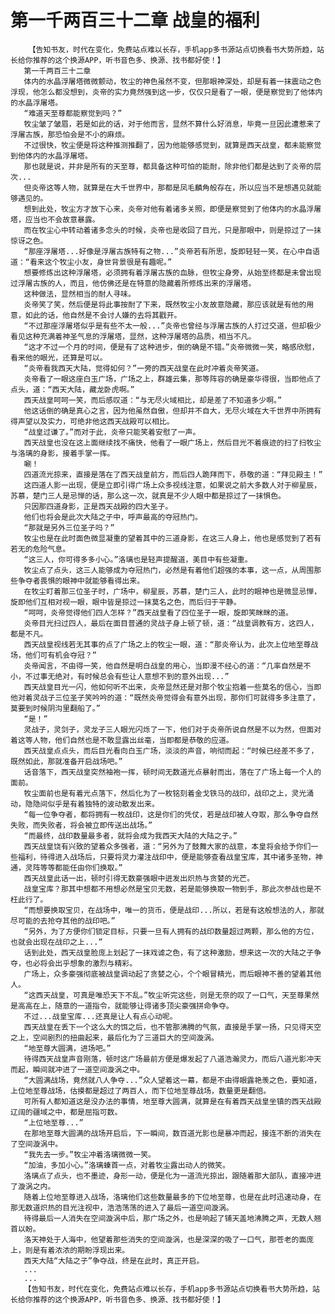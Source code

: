 # 第一千两百三十二章 战皇的福利
        【告知书友，时代在变化，免费站点难以长存，手机app多书源站点切换看书大势所趋，站长给你推荐的这个换源APP，听书音色多、换源、找书都好使！】
       第一千两百三十二章
       体内的水晶浮屠塔微微颤动，牧尘的神色虽然不变，但那眼神深处，却是有着一抹震动之色浮现，他怎么都没想到，炎帝的实力竟然强到这一步，仅仅只是看了一眼，便是察觉到了他体内的水晶浮屠塔。
       “难道天至尊都能察觉到吗？”
       牧尘皱了皱眉，若是如此的话，对于他而言，显然不算什么好消息，毕竟一旦因此遭惹来了浮屠古族，那恐怕会是不小的麻烦。
       不过很快，牧尘便是将这种推测推翻了，因为他能够感觉到，就算是西天战皇，都未能察觉到他体内的水晶浮屠塔。
       那也就是说，并非是所有的天至尊，都具备这种可怕的能耐，除非他们都是达到了炎帝的层次...
       但炎帝这等人物，就算是在大千世界中，那都是凤毛麟角般存在，所以应当不是想遇见就能够遇见的。
       想到此处，牧尘方才放下心来，炎帝对他有着诸多关照，即便是察觉到了他体内的水晶浮屠塔，应当也不会故意暴露。
       而在牧尘心中转动着诸多念头的时候，炎帝也是收回了目光，只是那眼中，则是掠过了一抹惊讶之色。
       “那座浮屠塔...好像是浮屠古族特有之物...”炎帝若有所思，旋即轻轻一笑，在心中自语道：“看来这个牧尘小友，身世背景很是有趣呢。”
       想要修炼出这种浮屠塔，必须拥有着浮屠古族的血脉，但牧尘身旁，从始至终都是未曾出现过浮屠古族的人，而且，他仿佛还是在特意的隐藏着所修炼出来的浮屠塔。
       这种做法，显然相当的耐人寻味。
       炎帝笑了笑，然后便是将此事按耐了下来，既然牧尘小友故意隐藏，那应该就是有他的用意，如此的话，他自然是不会讨人嫌的去将其戳开。
       “不过那座浮屠塔似乎是有些不太一般...”炎帝也曾经与浮屠古族的人打过交道，但却极少看见这种充满着神圣气息的浮屠塔，显然，这种浮屠塔的品质，相当不凡。
       “这才不过一个月的时间，便是有了这种进步，倒的确是不错。”炎帝微微一笑，略感欣慰，看来他的眼光，还算是可以。
       “炎帝看我西天大陆，觉得如何？”一旁的西天战皇在此时冲着炎帝笑道。
       炎帝看了一眼这座白玉广场，广场之上，群雄云集，那等阵容的确是豪华得很，当即他点了点头，道：“西天大陆，藏龙卧虎啊。”
       西天战皇呵呵一笑，而后感叹道：“与无尽火域相比，却是差了不知道多少啊。”
       他这话倒的确是真心之言，因为他虽然自傲，但却并不自大，无尽火域在大千世界中所拥有得声望以及实力，可绝非他这西天战殿可以相比。
       “战皇过谦了。”而对于此，炎帝只能笑着安慰了一声。
       西天战皇也没在这上面继续找不痛快，他看了一眼广场上，然后目光不着痕迹的扫了扫牧尘与洛璃的身影，接着手掌一挥。
       唰！
       四道流光掠来，直接是落在了西天战皇前方，而后四人跪拜而下，恭敬的道：“拜见殿主！”
       这四道人影一出现，便是立即引得广场上众多视线注意，如果说之前大多数人对于柳星辰，苏慕，楚门三人是忌惮的话，那么这一次，就真是不少人眼中都是掠过了一抹惧色。
       只因那四道身影，正是西天战殿的四大圣子。
       他们也将会是此次大陆之子中，呼声最高的夺冠热门。
       “那就是另外三位圣子吗？”
       牧尘也是在此时面色微显凝重的望着其中的三道身影，在这三人身上，他也是感觉到了若有若无的危险气息。
       “这三人，你可得多多小心。”洛璃也是轻声提醒道，美目中有些凝重。
       牧尘点了点头，这三人能够成为夺冠热门，必然是有着他们超强的本事，这一点，从周围那些争夺者畏惧的眼神中就能够看得出来。
       在牧尘盯着那三位圣子时，广场中，柳星辰，苏慕，楚门三人，此时的眼神也是微显忌惮，旋即他们互相对视一眼，眼中皆是掠过一抹莫名之色，而后归于平静。
       “呵呵，炎帝觉得他们四人怎样？”西天战皇看了四位圣子一眼，旋即笑眯眯的道。
       炎帝目光扫过四人，最后在面目普通的灵战子身上顿了顿，道：“战皇调教有方，这四人，都是不凡。
       西天战皇视线若无其事的点了广场之上的牧尘一眼，道：“那炎帝认为，此次上位地至尊战场，他们可有机会夺冠？”
       炎帝闻言，不由得一笑，他自然是明白战皇的用心，当即漫不经心的道：“几率自然是不小，不过事无绝对，有时候总会有些让人意想不到的意外出现...”
       西天战皇目光一闪，他如何听不出来，炎帝显然还是对那个牧尘抱着一些莫名的信心，当即他对着灵战子三位圣子笑吟吟的道：“既然炎帝觉得会有意外出现，那你们可就得多多注意了，莫要到时候阴沟里翻船了。”
       “是！”
       灵战子，灵剑子，灵龙子三人眼光闪烁了一下，他们对于炎帝所说自然是不以为然，但面对着这等人物，他们自然也是不敢显露出丝毫，当即都是恭敬的应道。
       西天战皇点点头，而后目光看向白玉广场，淡淡的声音，响彻而起：“时候已经差不多了，既然如此，那就准备开启战场吧。”
       话音落下，西天战皇突然袖袍一挥，顿时间无数道光点暴射而出，落在了广场上每一个人的面前。
       牧尘面前也是有着光点落下，然后化为了一枚铭刻着金戈铁马的战印，战印之上，灵光涌动，隐隐间似乎是有着独特的波动散发出来。
       “每一位争夺者，都将拥有一枚战印，这是你们的凭仗，若是战印被人夺取，那么争夺自然失败，而失败者，将会被立即传送出战场。”
       “而最终，战印数量最多者，就将会成为我西天大陆的大陆之子。”
       西天战皇饶有兴致的望着众多强者，道：“另外为了鼓舞大家的战意，本皇将会给予你们一些福利，待得进入战场后，只要将灵力灌注战印中，便是能够查看战皇宝库，其中诸多圣物，神通，灵阵等等都能任由你们换取。”
       西天战皇此话一出，顿时引得无数豪强眼中迸发出炽热与贪婪的光芒。
       战皇宝库？那其中想都不用想必然是宝贝无数，若是能够换取一物到手，那此次参战也是不枉此行了。
       “而想要换取宝贝，在战场中，唯一的货币，便是战印...所以，若是有这般想法的人，那就尽可能的去抢夺其他的战印吧。”
       “另外，为了方便你们锁定目标，只要一旦有人拥有的战印数量超过两颗，那么他的方位，也就会出现在战印之上...”
       话到此处，西天战皇脸庞上划起了一抹戏谑之色，有了这种激励，想来这一次的大陆之子争夺，也必将会出乎想象的激烈与精彩。
       广场上，众多豪强彻底被战皇调动起了贪婪之心，个个眼冒精光，而后眼神不善的望着其他人。
       “这西天战皇，可真是唯恐天下不乱。”牧尘听完这些，则是无奈的叹了一口气，天至尊果然是高高在上，随意的一道指令，就能够让得诸多顶尖豪强拼命争夺。
       不过...战皇宝库...还真是让人有点心动呢。
       西天战皇在丢下一个这么大的饵之后，也不管那沸腾的气氛，直接是手掌一扬，只见得天空之上，空间剧烈的扭曲起来，最后化为了三道巨大的空间漩涡。
       “地至尊大圆满，进场吧。”
       待得西天战皇声音刚落，顿时这广场最前方便是爆发起了八道浩瀚灵力，而后八道光影冲天而起，瞬间就冲进了一道空间漩涡之中。
       “大圆满战场，竟然就八人争夺...”众人望着这一幕，都是不由得眼露艳羡之色，要知道，上位地至尊战场，估摸都是超过了两百人，而下位地至尊战场，数量更是翻倍。
       可所有人都知道这是没办法的事情，地至尊大圆满，就算是在有着西天战皇坐镇的西天战殿辽阔的疆域之中，都是屈指可数。
       “上位地至尊...”
       在那地至尊大圆满的战场开启后，下一瞬间，数百道光影也是暴冲而起，接连不断的消失在了空间漩涡中。
       “我先去一步。”牧尘冲着洛璃微微一笑。
       “加油，多加小心。”洛璃螓首一点，对着牧尘露出动人的微笑。
       洛璃点了点头，也不墨迹，身形一动，便是化为一道流光掠出，跟随着那大部队，直接冲进了漩涡之内。
       随着上位地至尊进入战场，洛璃他们这些数量最多的下位地至尊，也是在此时迅速动身，在那无数道炽热的目光注视中，浩浩荡荡的进入了最后一道空间漩涡。
       待得最后一人消失在空间漩涡中后，那广场之外，也是响起了铺天盖地沸腾之声，无数人翘首以盼。
       洛天神处于人海中，他望着那些消失的空间漩涡，也是深深的吸了一口气，那苍老的面庞上，则是有着浓浓的期盼浮现出来。
       西天大陆“大陆之子”争夺战，终是在此时，真正开启。
       ...
       ...
       【告知书友，时代在变化，免费站点难以长存，手机app多书源站点切换看书大势所趋，站长给你推荐的这个换源APP，听书音色多、换源、找书都好使！】